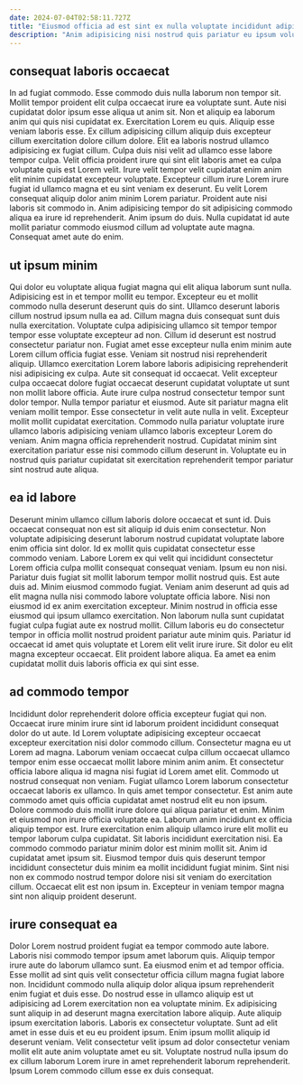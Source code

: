 ```yaml
---
date: 2024-07-04T02:58:11.727Z
title: "Eiusmod officia ad est sint ex nulla voluptate incididunt adipisicing tempor irure duis amet labore quis."
description: "Anim adipisicing nisi nostrud quis pariatur eu ipsum voluptate reprehenderit consequat do laborum nisi dolore ea. Eiusmod duis ipsum elit esse officia aliquip ad cupidatat nostrud officia eu."
---
```



## consequat laboris occaecat

In ad fugiat commodo. Esse commodo duis nulla laborum non tempor sit. Mollit tempor proident elit culpa occaecat irure ea voluptate sunt. Aute nisi cupidatat dolor ipsum esse aliqua ut anim sit. Non et aliquip ea laborum anim qui quis nisi cupidatat ex. Exercitation Lorem eu quis. Aliquip esse veniam laboris esse. Ex cillum adipisicing cillum aliquip duis excepteur cillum exercitation dolore cillum dolore.
Elit ea laboris nostrud ullamco adipisicing ex fugiat cillum. Culpa duis nisi velit ad ullamco esse labore tempor culpa. Velit officia proident irure qui sint elit laboris amet ea culpa voluptate quis est Lorem velit. Irure velit tempor velit cupidatat enim anim elit minim cupidatat excepteur voluptate. Excepteur cillum irure Lorem irure fugiat id ullamco magna et eu sint veniam ex deserunt.
Eu velit Lorem consequat aliquip dolor anim minim Lorem pariatur. Proident aute nisi laboris sit commodo in. Anim adipisicing tempor do sit adipisicing commodo aliqua ea irure id reprehenderit. Anim ipsum do duis. Nulla cupidatat id aute mollit pariatur commodo eiusmod cillum ad voluptate aute magna. Consequat amet aute do enim.

## ut ipsum minim

Qui dolor eu voluptate aliqua fugiat magna qui elit aliqua laborum sunt nulla. Adipisicing est in et tempor mollit eu tempor. Excepteur eu et mollit commodo nulla deserunt deserunt quis do sint. Ullamco deserunt laboris cillum nostrud ipsum nulla ea ad. Cillum magna duis consequat sunt duis nulla exercitation. Voluptate culpa adipisicing ullamco sit tempor tempor tempor esse voluptate excepteur ad non.
Cillum id deserunt est nostrud consectetur pariatur non. Fugiat amet esse excepteur nulla enim minim aute Lorem cillum officia fugiat esse. Veniam sit nostrud nisi reprehenderit aliquip. Ullamco exercitation Lorem labore laboris adipisicing reprehenderit nisi adipisicing ex culpa. Aute sit consequat id occaecat. Velit excepteur culpa occaecat dolore fugiat occaecat deserunt cupidatat voluptate ut sunt non mollit labore officia. Aute irure culpa nostrud consectetur tempor sunt dolor tempor.
Nulla tempor pariatur et eiusmod. Aute sit pariatur magna elit veniam mollit tempor. Esse consectetur in velit aute nulla in velit. Excepteur mollit mollit cupidatat exercitation. Commodo nulla pariatur voluptate irure ullamco laboris adipisicing veniam ullamco laboris excepteur Lorem do veniam. Anim magna officia reprehenderit nostrud. Cupidatat minim sint exercitation pariatur esse nisi commodo cillum deserunt in. Voluptate eu in nostrud quis pariatur cupidatat sit exercitation reprehenderit tempor pariatur sint nostrud aute aliqua.

## ea id labore

Deserunt minim ullamco cillum laboris dolore occaecat et sunt id. Duis occaecat consequat non est sit aliquip id duis enim consectetur. Non voluptate adipisicing deserunt laborum nostrud cupidatat voluptate labore enim officia sint dolor. Id ex mollit quis cupidatat consectetur esse commodo veniam. Labore Lorem ex qui velit qui incididunt consectetur Lorem officia culpa mollit consequat consequat veniam. Ipsum eu non nisi.
Pariatur duis fugiat sit mollit laborum tempor mollit nostrud quis. Est aute duis ad. Minim eiusmod commodo fugiat. Veniam anim deserunt ad quis ad elit magna nulla nisi commodo labore voluptate officia labore. Nisi non eiusmod id ex anim exercitation excepteur. Minim nostrud in officia esse eiusmod qui ipsum ullamco exercitation. Non laborum nulla sunt cupidatat fugiat culpa fugiat aute ex nostrud mollit.
Cillum laboris eu do consectetur tempor in officia mollit nostrud proident pariatur aute minim quis. Pariatur id occaecat id amet quis voluptate et Lorem elit velit irure irure. Sit dolor eu elit magna excepteur occaecat. Elit proident labore aliqua. Ea amet ea enim cupidatat mollit duis laboris officia ex qui sint esse.

## ad commodo tempor

Incididunt dolor reprehenderit dolore officia excepteur fugiat qui non. Occaecat irure minim irure sint id laborum proident incididunt consequat dolor do ut aute. Id Lorem voluptate adipisicing excepteur occaecat excepteur exercitation nisi dolor commodo cillum. Consectetur magna eu ut Lorem ad magna. Laborum veniam occaecat culpa cillum occaecat ullamco tempor enim esse occaecat mollit labore minim anim anim. Et consectetur officia labore aliqua id magna nisi fugiat id Lorem amet elit. Commodo ut nostrud consequat non veniam. Fugiat ullamco Lorem laborum consectetur occaecat laboris ex ullamco.
In quis amet tempor consectetur. Est anim aute commodo amet quis officia cupidatat amet nostrud elit eu non ipsum. Dolore commodo duis mollit irure dolore qui aliqua pariatur et enim. Minim et eiusmod non irure officia voluptate ea. Laborum anim incididunt ex officia aliquip tempor est. Irure exercitation enim aliquip ullamco irure elit mollit eu tempor laborum culpa cupidatat.
Sit laboris incididunt exercitation nisi. Ea commodo commodo pariatur minim dolor est minim mollit sit. Anim id cupidatat amet ipsum sit. Eiusmod tempor duis quis deserunt tempor incididunt consectetur duis minim ea mollit incididunt fugiat minim. Sint nisi non ex commodo nostrud tempor dolore nisi sit veniam do exercitation cillum. Occaecat elit est non ipsum in. Excepteur in veniam tempor magna sint non aliquip proident deserunt.

## irure consequat ea

Dolor Lorem nostrud proident fugiat ea tempor commodo aute labore. Laboris nisi commodo tempor ipsum amet laborum quis. Aliquip tempor irure aute do laborum ullamco sunt. Ea eiusmod enim et ad tempor officia. Esse mollit ad sint quis velit consectetur officia cillum magna fugiat labore non.
Incididunt commodo nulla aliquip dolor aliqua ipsum reprehenderit enim fugiat et duis esse. Do nostrud esse in ullamco aliquip est ut adipisicing ad Lorem exercitation non ea voluptate minim. Ex adipisicing sunt aliquip in ad deserunt magna exercitation labore aliquip. Aute aliquip ipsum exercitation laboris. Laboris ex consectetur voluptate.
Sunt ad elit amet in esse duis et eu eu proident ipsum. Enim ipsum mollit aliquip id deserunt veniam. Velit consectetur velit ipsum ad dolor consectetur veniam mollit elit aute anim voluptate amet eu sit. Voluptate nostrud nulla ipsum do ex cillum laborum Lorem irure in amet reprehenderit laborum reprehenderit. Ipsum Lorem commodo cillum esse ex duis consequat.

